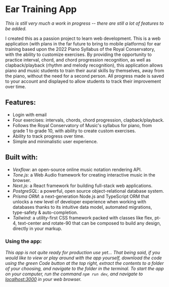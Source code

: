 # Ear Training App

_This is still very much a work in progress -- there are still a lot of features to be added._

I created this as a passion project to learn web development. This is a web application (with plans in the far future to bring to mobile platforms) for ear training based upon the 2022 Piano Syllabus of the Royal Conservatory, with the ability to customize exercises. By providing the opportunity to practice interval, chord, and chord progression recognition, as well as clapback/playback (rhythm and melody recognition), this application allows piano and music students to train their aural skills by themselves, away from the piano, without the need for a second person. All progress made is saved to your account and displayed to allow students to track their improvement over time.

## Features:
* Login with email
* Four exercises: intervals, chords, chord progression, clapback/playback.
* Follows the Royal Conservatory of Music's syllabus for piano, from grade 1 to grade 10, with ability to create custom exercises.
* Ability to track progress over time.
* Simple and minimalistic user experience.

## Built with:
* _Vexflow_: an open-source online music notation rendering API.
* _Tone.js_: a Web Audio framework for creating interactive music in the browser.
* _Next.js_: a React framework for building full-stack web applications.
* _PostgreSQL_: a powerful, open source object-relational database system.
* _Prisma ORM_: a next-generation Node.js and TypeScript ORM that unlocks a new level of developer experience when working with databases thanks to its intuitive data model, automated migrations, type-safety & auto-completion.
* _Tailwind_: a utility-first CSS framework packed with classes like flex, pt-4, text-center and rotate-90 that can be composed to build any design, directly in your markup.

### Using the app:
_This app is not quite ready for production use yet... That being said, if you would like to view or play around with the app yourself, download the code using the green Code button at the top right, extract the contents to a folder of your choosing, and navigate to the folder in the terminal. To start the app on your computer, run the command ```npm run dev```, and navigate to [localhost:3000](localhost:3000) in your web browser._
